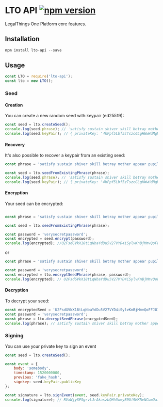 # LTO API [![npm version](https://badge.fury.io/js/lto-api.svg)](https://badge.fury.io/js/lto-api)

LegalThings One Platform core features.

## Installation

```js
npm install lto-api --save
```

## Usage

```js
const LTO = require('lto-api');
const lto = new LTO();
```

### Seed

#### Creation
You can create a new random seed with keypair (ed25519):

```js
const seed = lto.createSeed();
console.log(seed.phrase); // 'satisfy sustain shiver skill betray mother appear pupil coconut weasel firm top puzzle monkey seek'
console.log(seed.keyPair); // { privateKey: '4hPpf5Lbf5zTszcGLgHWwHdMgMAPAyteFQZt8cYCRqg4KC4byPYXRBzETvxECYGjrewzrUG1eKrfFdZAB3RZRvFw', publicKey: 'GuCK3Vaemyc3fUH94WUZ8tdQUZuG6YQmQBh93mu8E67F' }

```


#### Recovery 

It's also possible to recover a keypair from an existing seed:

```js
const phrase = 'satisfy sustain shiver skill betray mother appear pupil coconut weasel firm top puzzle monkey seek';

const seed = lto.seedFromExistingPhrase(phrase);
console.log(seed.phrase); // 'satisfy sustain shiver skill betray mother appear pupil coconut weasel firm top puzzle monkey seek'
console.log(seed.keyPair); // { privateKey: '4hPpf5Lbf5zTszcGLgHWwHdMgMAPAyteFQZt8cYCRqg4KC4byPYXRBzETvxECYGjrewzrUG1eKrfFdZAB3RZRvFw', publicKey: 'GuCK3Vaemyc3fUH94WUZ8tdQUZuG6YQmQBh93mu8E67F' }

```

#### Encryption

Your seed can be encrypted:

```js

const phrase = 'satisfy sustain shiver skill betray mother appear pupil coconut weasel firm top puzzle monkey seek';

const seed = lto.seedFromExistingPhrase(phrase);

const password = 'verysecretpassword';
const encrypted = seed.encrypt(password); 
console.log(encrypted); //U2FsdGVkX18tLqNbaYdDu5V27VYD4iSylvKnBjMmvQoFFJO1KbsoKKW1eK/y6kqahvv4eak8Uf8tO1w2I9hbcWFUJDysZh1UyaZt6TmXwYfUZq163e9qRhPn4xC8VkxFCymdzYNBAZgyw8ziRhSujujiDZFT3PTmhhkBwIT7FMs=

```

or

```js
const phrase = 'satisfy sustain shiver skill betray mother appear pupil coconut weasel firm top puzzle monkey seek';

const password = 'verysecretpassword';
const encrypted = lto.encryptSeedPhrase(phrase, password);
console.log(encrypted); // U2FsdGVkX18tLqNbaYdDu5V27VYD4iSylvKnBjMmvQoFFJO1KbsoKKW1eK/y6kqahvv4eak8Uf8tO1w2I9hbcWFUJDysZh1UyaZt6TmXwYfUZq163e9qRhPn4xC8VkxFCymdzYNBAZgyw8ziRhSujujiDZFT3PTmhhkBwIT7FMs=
``` 

#### Decryption

To decrypt your seed:

```js
const encryptedSeed = 'U2FsdGVkX18tLqNbaYdDu5V27VYD4iSylvKnBjMmvQoFFJO1KbsoKKW1eK/y6kqahvv4eak8Uf8tO1w2I9hbcWFUJDysZh1UyaZt6TmXwYfUZq163e9qRhPn4xC8VkxFCymdzYNBAZgyw8ziRhSujujiDZFT3PTmhhkBwIT7FMs=';
const password = 'verysecretpassword';
const phrase = lto.decryptSeedPhrase(encryptedSeed);
console.log(phrase); // satisfy sustain shiver skill betray mother appear pupil coconut weasel firm top puzzle monkey seek
```

### Signing

You can use your private key to sign an event

```js
const seed = lto.createSeed();

const event = {
    body: 'somebody',
    timestamp: 1520000000,
    previous: 'fake_hash',
    signkey: seed.keyPair.publicKey
};

const signature = lto.signEvent(event, seed.keyPair.privateKey);
console.log(signature); // RVxWjySPSgrvLJrAkaszbQHh5wmy89Uf9HKNeNCumQaiANiBtmDhZuj9WjSQPzJDVhGyyvvM1myCqdeuxQKQWct
```